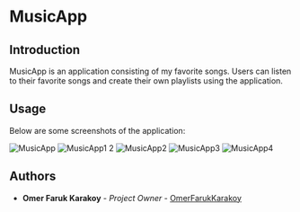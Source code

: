# MusicApp

## Introduction
MusicApp is an application consisting of my favorite songs. Users can listen to their favorite songs and create their own playlists using the application.

## Usage
Below are some screenshots of the application:

![MusicApp](https://github.com/OmerFarukKarakoy/MusicApp/assets/156546037/9e04097e-8123-4113-9158-80d618132d6f)
![MusicApp1 2](https://github.com/OmerFarukKarakoy/MusicApp/assets/156546037/5791a3df-a8ef-4c6c-8339-cdffe7249197)
![MusicApp2](https://github.com/OmerFarukKarakoy/MusicApp/assets/156546037/a5b2b451-a8f4-4807-bbd7-be225869e23b)
![MusicApp3](https://github.com/OmerFarukKarakoy/MusicApp/assets/156546037/1443d266-c6df-4317-b6fd-664cb61e2ce9)
![MusicApp4](https://github.com/OmerFarukKarakoy/MusicApp/assets/156546037/0f5afc66-9b65-4725-b325-2455ce594905)

## Authors
- **Omer Faruk Karakoy** - *Project Owner* - [OmerFarukKarakoy](https://github.com/OmerFarukKarakoy)
